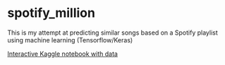 # spotify_million
This is my attempt at predicting similar songs based on a Spotify playlist using machine learning (Tensorflow/Keras)

[Interactive Kaggle notebook with data](https://www.kaggle.com/evanhuang117/spotify-million)
